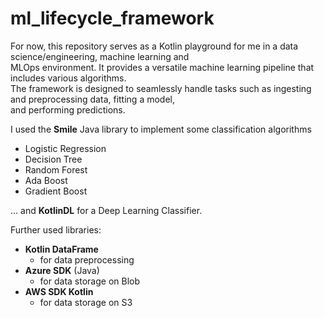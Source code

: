 # ml_lifecycle_framework

For now, this repository serves as a Kotlin playground for me in a data science/engineering, machine learning and <br>
MLOps environment. It provides a versatile machine learning pipeline that includes various algorithms. <br>
The framework is designed to seamlessly handle tasks such as ingesting and preprocessing data, fitting a model, <br> 
and performing predictions.

I used the **Smile** Java library to implement some classification algorithms
- Logistic Regression
- Decision Tree
- Random Forest
- Ada Boost
- Gradient Boost

... and **KotlinDL** for a Deep Learning Classifier.

Further used libraries:
- **Kotlin DataFrame**
  - for data preprocessing
- **Azure SDK** (Java)
  - for data storage on Blob
- **AWS SDK Kotlin**
  - for data storage on S3
